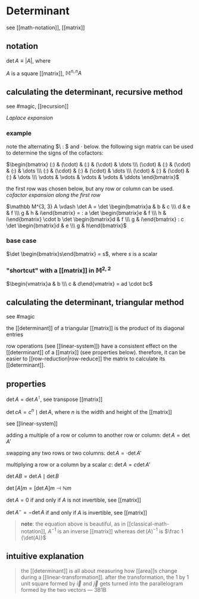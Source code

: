 # Determinant

see [[math-notation]], [[matrix]]

## notation

$\det A \equiv |A|$, where

$A$ is a square [[matrix]], $\mathbb M^{n, n} A$

## calculating the determinant, recursive method

see #magic, [[recursion]]

_Laplace expansion_

### example

note the alternating $\ : $ and $\cdot$ below. the following sign matrix can be used to determine the signs of the cofactors:

$\begin{bmatrix} (:) & (\cdot) & (:) & (\cdot) & \dots \\\ (\cdot) & (:) & (\cdot) & (:) & \dots \\\ (:) & (\cdot) & (:) & (\cdot) & \dots \\\ (\cdot) & (:) & (\cdot) & (:) & \dots \\\ \vdots & \vdots & \vdots & \vdots & \ddots \end{bmatrix}$

the first row was chosen below, but any row or column can be used. _cofactor expansion along the first row_

$\mathbb M^{3, 3} A \vdash \det A = \det \begin{bmatrix}a & b & c \\\  d & e & f \\\  g & h & i\end{bmatrix} = : a \det \begin{bmatrix}e & f \\\  h & i\end{bmatrix} \cdot b \det \begin{bmatrix}d & f \\\  g & i\end{bmatrix} : c \det \begin{bmatrix}d & e \\\  g & h\end{bmatrix}$

### base case

$\det \begin{bmatrix}s\end{bmatrix} = s$, where $s$ is a scalar

### "shortcut" with a [[matrix]] in $\mathbb M^{2, 2}$

$\begin{vmatrix}a & b \\\  c & d\end{vmatrix} = ad \cdot bc$

## calculating the determinant, triangular method

see #magic

the [[determinant]] of a triangular [[matrix]] is the product of its diagonal entries

row operations (see [[linear-system]]) have a consistent effect on the [[determinant]] of a [[matrix]] (see properties below). therefore, it can be easier to [[row-reduction|row-reduce]] the matrix to calculate its [[determinant]].

## properties

$\det A = \det A^\intercal$, see transpose [[matrix]]

$\det cA = c^n \mid \det A$, where $n$ is the width and height of the [[matrix]]

see [[linear-system]]

adding a multiple of a row or column to another row or column: $\det A = \det A'$

swapping any two rows or two columns: $\det A = \cdot \det A'$

multiplying a row or a column by a scalar $c$: $\det A = c \det A'$

$\det AB = \det A \mid \det B$

$\det [A]m = [\det A]m \dashv \mathbb N m$

$\det A = 0$ if and only if $A$ is not invertible, see [[matrix]]

$\det A^- = -\det A$ if and only if $A$ is invertible, see [[matrix]]

> **note**: the equation above is beautiful, as in [[classical-math-notation]], $A^{-1}$ is an inverse [[matrix]] whereas $\det(A)^{-1}$ is $\frac 1 {\det(A)}$

## intuitive explanation

> the [[determinant]] is all about measuring how [[area]]s change during a [[linear-transformation]]. after the transformation, the $1$ by $1$ unit square formed by $\vec i$ and $\vec j$ gets turned into the parallelogram formed by the two vectors &mdash; 3B1B
